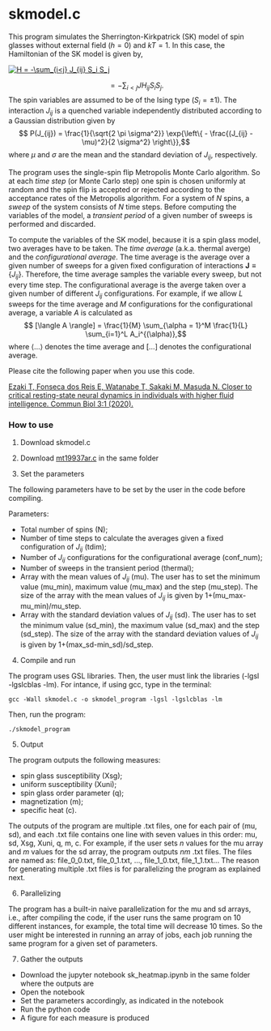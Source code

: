 # skmodel.c

This program simulates the Sherrington-Kirkpatrick (SK) model of spin glasses without external field ($`h=0`$) and $kT=1$. In this case, the Hamiltonian of the SK model is given by,

<a href="https://www.codecogs.com/eqnedit.php?latex=H&space;=&space;-\sum_{i<j}&space;J_{ij}&space;S_i&space;S_j" target="_blank"><img src="https://latex.codecogs.com/gif.latex?H&space;=&space;-\sum_{i<j}&space;J_{ij}&space;S_i&space;S_j" title="H = -\sum_{i<j} J_{ij} S_i S_j" /></a>

$$  = -\sum_{i<j} JH_{ij} S_i S_j. $$
The spin variables are assumed to be of the Ising type ($S_i = \pm 1$). The interaction $J_{ij}$ is a quenched variable independently distributed according to a Gaussian distribution given by
$$ P(J_{ij}) = \frac{1}{\sqrt{2 \pi \sigma^2}} \exp{\left\{ - \frac{(J_{ij} - \mu)^2}{2 \sigma^2} \right\}},$$
where $\mu$ and $\sigma$ are the mean and the standard deviation of $J_{ij}$, respectively.

The program uses the single-spin flip Metropolis Monte Carlo algorithm. So at each *time step* (or Monte Carlo step) one spin is chosen uniformly at random and the spin flip is accepted or rejected according to the acceptance rates of the Metropolis algorithm. For a system of $N$ spins, a *sweep* of the system consists of $N$ time steps. Before computing the variables of the model, a *transient period* of a given number of sweeps is performed and discarded.

To compute the variables of the SK model, because it is a spin glass model, two averages have to be taken. The *time average* (a.k.a. thermal averge) and the *configurational average*. The time average is the average over a given number of sweeps for a given fixed configuration of interactions $\mathbf{J} \equiv \{J_{ij}\}$. Therefore, the time average samples the variable every sweep, but not every time step. The configurational average is the averge taken over a given number of different $J_{ij}$ configurations. For example, if we allow $L$ sweeps for the time average and $M$ configurations for the configurational average, a variable $A$ is calculated as
$$ [\langle A \rangle] = \frac{1}{M} \sum_{\alpha = 1}^M \frac{1}{L} \sum_{i=1}^L A_i^{(\alpha)},$$
where $\langle \ldots \rangle$ denotes the time average and $[\ldots]$ denotes the configurational average.

Please cite the following paper when you use this code.

[Ezaki T, Fonseca dos Reis E, Watanabe T, Sakaki M, Masuda N. Closer to critical resting-state neural dynamics in individuals with higher fluid intelligence. Commun Biol 3:1 (2020).](https://www.nature.com/articles/s42003-020-0774-y)

### How to use

1) Download skmodel.c

2) Download [mt19937ar.c](http://www.math.sci.hiroshima-u.ac.jp/~m-mat/MT/emt.html) in the same folder

3) Set the parameters

The following parameters have to be set by the user in the code before compiling.

Parameters:
 * Total number of spins (N);
 * Number of time steps to calculate the averages given a fixed configuration of $J_{ij}$ (tdim);
 * Number of $J_{ij}$ configurations for the configurational average (conf_num);
 * Number of sweeps in the transient period (thermal);
 * Array with the mean values of $J_{ij}$ (mu). The user has to set the minimum value (mu_min), maximum value (mu_max) and the step (mu_step). The size of the array with the mean values of $J_{ij}$ is given by 1+(mu_max-mu_min)/mu_step.
 * Array with the standard deviation values of $J_{ij}$ (sd). The user has to set the minimum value (sd_min), the maximum value (sd_max) and the step (sd_step). The size of the array with the standard deviation values of $J_{ij}$ is given by 1+(max_sd-min_sd)/sd_step.

4) Compile and run

The program uses GSL libraries. Then, the user must link the libraries (-lgsl -lgslcblas -lm). For intance, if using gcc, type in the terminal:
```
gcc -Wall skmodel.c -o skmodel_program -lgsl -lgslcblas -lm
```

Then, run the program:
```
./skmodel_program
```

5) Output

The program outputs the following measures: 
 * spin glass susceptibility (Xsg);
 * uniform susceptibility (Xuni);
 * spin glass order parameter (q);
 * magnetization (m);
 * specific heat (c).

The outputs of the program are multiple .txt files, one for each pair of (mu, sd), and each .txt file contains one line with seven values in this 
order: mu, sd, Xsg, Xuni, q, m, c. For example, if the user sets *n* values for the mu array and *m* values for the sd array, the program outputs *nm* .txt files. The files are named as: file_0_0.txt, file_0_1.txt, ..., file_1_0.txt, file_1_1.txt... The reason for generating multiple .txt files is for parallelizing the program as explained next.

6) Parallelizing

The program has a built-in naive parallelization for the mu and sd arrays, i.e., after compiling the code, if the user runs the same program on 10 different instances,
for example, the total time will decrease 10 times. So the user might be interested in running an array of jobs, each job running the same program for a given set of parameters.
 
7) Gather the outputs

* Download the jupyter notebook sk_heatmap.ipynb in the same folder where the outputs are
* Open the notebook
* Set the parameters accordingly, as indicated in the notebook
* Run the python code
* A figure for each measure is produced


